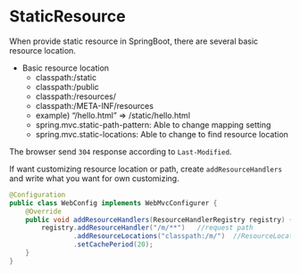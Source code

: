 # StaticResource

When provide static resource in SpringBoot, there are several basic resource location.

 * Basic resource location
    * classpath:/static
    * classpath:/public
    * classpath:/resources/
    * classpath:/META-INF/resources
    * example) “/hello.html” => /static/hello.html
    * spring.mvc.static-path-pattern: Able to change mapping setting
    * spring.mvc.static-locations: Able to change to find resource location
    
The browser send `304` response according to `Last-Modified`.

If want customizing resource location or path, create `addResourceHandlers` and write what you want for own customizing.

~~~java
@Configuration
public class WebConfig implements WebMvcConfigurer {
    @Override
    public void addResourceHandlers(ResourceHandlerRegistry registry) {
        registry.addResourceHandler("/m/**")   //request path
                .addResourceLocations("classpath:/m/")  //ResourceLocations 
                .setCachePeriod(20);
    }
}
~~~